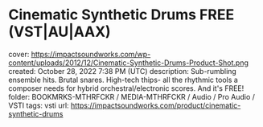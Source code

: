 # Cinematic Synthetic Drums FREE (VST|AU|AAX)

cover: https://impactsoundworks.com/wp-content/uploads/2012/12/Cinematic-Synthetic-Drums-Product-Shot.png
created: October 28, 2022 7:38 PM (UTC)
description: Sub-rumbling ensemble hits. Brutal snares. High-tech thips- all the rhythmic tools a composer needs for hybrid orchestral/electronic scores. And it's FREE!
folder: BOOKMRKS-MTHRFCKR / MEDIA-MTHRFCKR / Audio / Pro Audio / VSTI
tags: vsti
url: https://impactsoundworks.com/product/cinematic-synthetic-drums